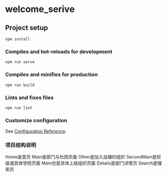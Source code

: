 # welcome_serive

## Project setup
```
npm install
```

### Compiles and hot-reloads for development
```
npm run serve
```

### Compiles and minifies for production
```
npm run build
```

### Lints and fixes files
```
npm run lint
```

### Customize configuration
See [Configuration Reference](https://cli.vuejs.org/config/).

### 项目结构说明
Home是首页
Main是部门与社团页面
Other是加入血赚的组织
SecondMain是校级或具体学院页面
Main也是具体上级组织页面
Details是部门详情页
Search是搜索页


